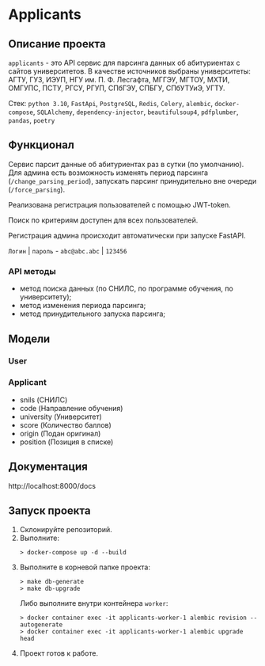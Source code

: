 # Applicants

## Описание проекта
`applicants` - это API сервис для парсинга данных об абитуриентах с сайтов университетов. В качестве источников выбраны университеты: АГТУ, ГУЗ, ИЭУП, НГУ им. П. Ф. Лесгафта, МГГЭУ, 
МГТОУ, МХТИ, ОМГУПС, ПСТУ, РГСУ, РГУП, СПбГЭУ, СПБГУ, СПбУТУиЭ, УГТУ.

Стек: `python 3.10`, `FastApi`, `PostgreSQL`, `Redis`, `Celery`, `alembic`, `docker-compose`, `SQLAlchemy`, `dependency-injector`, `beautifulsoup4`, `pdfplumber`, `pandas`, `poetry`

## Функционал

Сервис парсит данные об абитуриентах раз в сутки (по умолчанию). Для админа есть возможность изменять период парсинга (`/change_parsing_period`), запускать парсинг принудительно вне очереди (`/force_parsing`).

Реализована регистрация пользователей с помощью JWT-token.

Поиск по критериям доступен для всех пользователей.

Регистрация админа происходит автоматически при запуске FastAPI. 

`Логин` | `пароль` - `abc@abc.abc` |  `123456`

### API методы

- метод поиска данных (по СНИЛС, по программе обучения, по университету);
- метод изменения периода парсинга;
- метод принудительного запуска парсинга;

## Модели

### User
### Applicant
- snils (СНИЛС)
- code (Направление обучения)
- university (Университет)
- score (Количество баллов)
- origin (Подан оригинал)
- position (Позиция в списке)

## Документация
http://localhost:8000/docs


## Запуск проекта
1. Склонируйте репозиторий.
2. Выполните:
    ```
    > docker-compose up -d --build
    ```
3. Выполните в корневой папке проекта:
    ```
    > make db-generate
    > make db-upgrade
    ```
    Либо выполните внутри контейнера `worker`:
    ```
    > docker container exec -it applicants-worker-1 alembic revision --autogenerate
    > docker container exec -it applicants-worker-1 alembic upgrade head
    ```
4. Проект готов к работе.